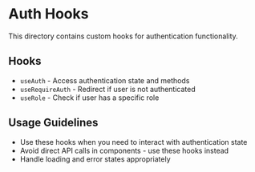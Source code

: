 
# Auth Hooks

This directory contains custom hooks for authentication functionality.

## Hooks

- `useAuth` - Access authentication state and methods
- `useRequireAuth` - Redirect if user is not authenticated
- `useRole` - Check if user has a specific role

## Usage Guidelines

- Use these hooks when you need to interact with authentication state
- Avoid direct API calls in components - use these hooks instead
- Handle loading and error states appropriately
